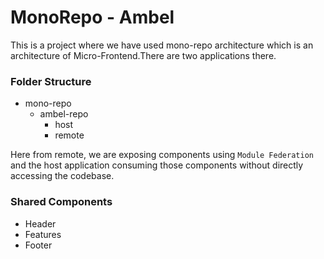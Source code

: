 # MonoRepo - Ambel

This is a project where we have used mono-repo architecture which is an architecture of Micro-Frontend.There are two applications there.

### Folder Structure
- mono-repo
  - ambel-repo
    - host
    - remote

Here from remote, we are exposing components using ```Module Federation``` and the host application consuming those components without directly accessing the codebase.

### Shared Components
- Header
- Features
- Footer
